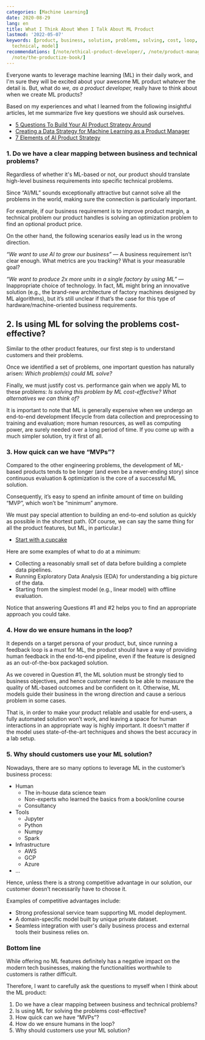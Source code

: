 ```yaml
---
categories: [Machine Learning]
date: 2020-08-29
lang: en
title: What I Think About When I Talk About ML Product
lastmod: '2022-05-07'
keywords: [product, business, solution, problems, solving, cost, loop, questions,
  technical, model]
recommendations: [/note/ethical-product-developer/, /note/product-management-and-bullshit-job/,
  /note/the-productize-book/]
---
```


Everyone wants to leverage machine learning (ML) in their daily work, and I'm sure they will be excited about your awesome ML product whatever the detail is. But, what do *we, as a product developer,* really have to think about when we create ML products?

Based on my experiences and what I learned from the following insightful articles, let me summarize five key questions we should ask ourselves.

- [5 Questions To Build Your AI Product Strategy Around](https://www.linkedin.com/pulse/5-questions-build-your-ai-product-strategy-around-vin-vashishta/)
- [Creating a Data Strategy for Machine Learning as a Product Manager](https://medium.com/pminsider/creating-a-data-strategy-for-machine-learning-as-a-product-manager-b56b7890ecf7)
- [7 Elements of AI Product Strategy](https://towardsdatascience.com/defining-your-ai-product-strategy-7-areas-of-focus-2cf112c82c07)

### 1. Do we have a clear mapping between business and technical problems?

Regardless of whether it's ML-based or not, our product should translate high-level business requirements into specific technical problems.

Since “AI/ML” sounds exceptionally attractive but cannot solve all the problems in the world, making sure the connection is particularly important.

For example, if our business requirement is to improve product margin, a technical problem our product handles is solving an optimization problem to find an optional product price.

On the other hand, the following scenarios easily lead us in the wrong direction.

*“We want to use AI to grow our business”* &mdash; A business requirement isn’t clear enough. What metrics are you tracking? What is your measurable goal?

*“We want to produce 2x more units in a single factory by using ML”* &mdash; Inappropriate choice of technology. In fact, ML might bring an innovative solution (e.g., the brand-new architecture of factory machines designed by ML algorithms), but it’s still unclear if that’s the case for this type of hardware/machine-oriented business requirements.

## 2. Is using ML for solving the problems cost-effective?

Similar to the other product features, our first step is to understand customers and their problems.

Once we identified a set of problems, one important question has naturally arisen: *Which problem(s) could ML solve?*

Finally, we must justify cost vs. performance gain when we apply ML to these problems: *Is solving this problem by ML cost-effective? What alternatives we can think of?*

It is important to note that ML is generally expensive when we undergo an end-to-end development lifecycle from data collection and preprocessing to training and evaluation; more human resources, as well as computing power, are surely needed over a long period of time. If you come up with a much simpler solution, try it first of all.

### 3. How quick can we have “MVPs”?

Compared to the other engineering problems, the development of ML-based products tends to be longer (and even be a never-ending story) since continuous evaluation & optimization is the core of a successful ML solution.

Consequently, it’s easy to spend an infinite amount of time on building “MVP”, which won’t be “minimum” anymore.

We must pay special attention to building an end-to-end solution as quickly as possible in the shortest path. (Of course, we can say the same thing for all the product features, but ML, in particular.)

- [Start with a cupcake](https://www.intercom.com/blog/start-with-a-cupcake/)

Here are some examples of what to do at a minimum:

- Collecting a reasonably small set of data before building a complete data pipelines.
- Running Exploratory Data Analysis (EDA) for understanding a big picture of the data.
- Starting from the simplest model (e.g., linear model) with offline evaluation.

Notice that answering Questions #1 and #2 helps you to find an appropriate approach you could take.

### 4. How do we ensure humans in the loop?

It depends on a target persona of your product, but, since running a feedback loop is a must for ML, the product should have a way of providing human feedback in the end-to-end pipeline, even if the feature is designed as an out-of-the-box packaged solution.

As we covered in Question #1, the ML solution must be strongly tied to business objectives, and hence customer needs to be able to measure the quality of ML-based outcomes and be confident on it. Otherwise, ML models guide their business in the wrong direction and cause a serious problem in some cases.

That is, in order to make your product reliable and usable for end-users, a fully automated solution won’t work, and leaving a space for human interactions in an appropriate way is highly important. It doesn't matter if the model uses state-of-the-art techniques and shows the best accuracy in a lab setup.

### 5. Why should customers use your ML solution?

Nowadays, there are so many options to leverage ML in the customer’s business process:

- Human
    - The in-house data science team
    - Non-experts who learned the basics from a book/online course
    - Consultancy
- Tools
    - Jupyter
    - Python
    - Numpy
    - Spark
- Infrastructure
    - AWS
    - GCP
    - Azure
- ...

Hence, unless there is a strong competitive advantage in our solution, our customer doesn’t necessarily have to choose it.

Examples of competitive advantages include:

- Strong professional service team supporting ML model deployment.
- A domain-specific model built by unique private dataset.
- Seamless integration with user's daily business process and external tools their business relies on.

### Bottom line

While offering no ML features definitely has a negative impact on the modern tech businesses, making the functionalities worthwhile to customers is rather difficult. 

Therefore, I want to carefully ask the questions to myself when I think about the ML product:

1. Do we have a clear mapping between business and technical problems?
2. Is using ML for solving the problems cost-effective?
3. How quick can we have “MVPs”?
4. How do we ensure humans in the loop?
5. Why should customers use your ML solution?